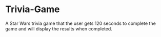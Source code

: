 # Trivia-Game
A Star Wars trivia game that the user gets 120 seconds to complete the game and will display the results when completed.
